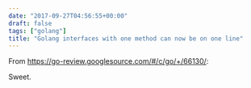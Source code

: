 ```yaml
---
date: "2017-09-27T04:56:55+00:00"
draft: false
tags: ["golang"]
title: "Golang interfaces with one method can now be on one line"
---
```

From https://go-review.googlesource.com/#/c/go/+/66130/:

Sweet.

